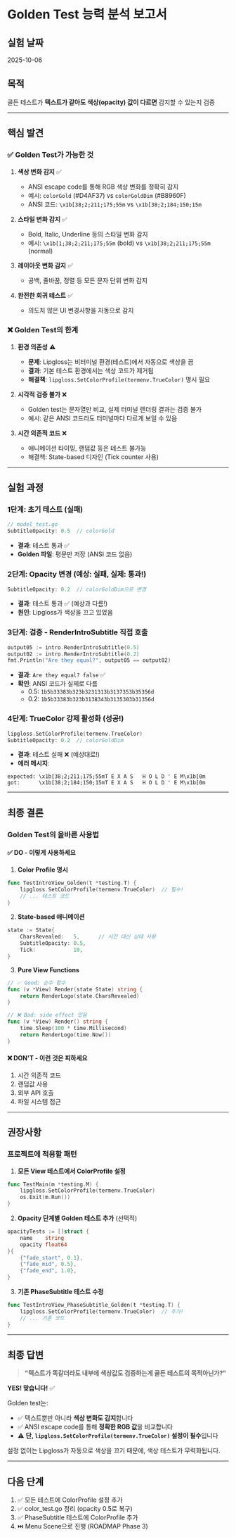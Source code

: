 # Golden Test 능력 분석 보고서

## 실험 날짜
2025-10-06

## 목적
골든 테스트가 **텍스트가 같아도 색상(opacity) 값이 다르면** 감지할 수 있는지 검증

---

## 핵심 발견

### ✅ Golden Test가 **가능한 것**

1. **색상 변화 감지** ✅
   - ANSI escape code를 통해 RGB 색상 변화를 정확히 감지
   - 예시: `colorGold` (#D4AF37) vs `colorGoldDim` (#B8960F)
   - ANSI 코드: `\x1b[38;2;211;175;55m` vs `\x1b[38;2;184;150;15m`

2. **스타일 변화 감지** ✅
   - Bold, Italic, Underline 등의 스타일 변화 감지
   - 예시: `\x1b[1;38;2;211;175;55m` (bold) vs `\x1b[38;2;211;175;55m` (normal)

3. **레이아웃 변화 감지** ✅
   - 공백, 줄바꿈, 정렬 등 모든 문자 단위 변화 감지

4. **완전한 회귀 테스트** ✅
   - 의도치 않은 UI 변경사항을 자동으로 감지

### ❌ Golden Test의 **한계**

1. **환경 의존성** ⚠️
   - **문제**: Lipgloss는 비터미널 환경(테스트)에서 자동으로 색상을 끔
   - **결과**: 기본 테스트 환경에서는 색상 코드가 제거됨
   - **해결책**: `lipgloss.SetColorProfile(termenv.TrueColor)` 명시 필요

2. **시각적 검증 불가** ❌
   - Golden test는 문자열만 비교, 실제 터미널 렌더링 결과는 검증 불가
   - 예시: 같은 ANSI 코드라도 터미널마다 다르게 보일 수 있음

3. **시간 의존적 코드** ❌
   - 애니메이션 타이밍, 랜덤값 등은 테스트 불가능
   - 해결책: State-based 디자인 (Tick counter 사용)

---

## 실험 과정

### 1단계: 초기 테스트 (실패)
```go
// model_test.go
SubtitleOpacity: 0.5  // colorGold
```
- **결과**: 테스트 통과 ✅
- **Golden 파일**: 평문만 저장 (ANSI 코드 없음)

### 2단계: Opacity 변경 (예상: 실패, 실제: 통과!)
```go
SubtitleOpacity: 0.2  // colorGoldDim으로 변경
```
- **결과**: 테스트 통과 ✅ (예상과 다름!)
- **원인**: Lipgloss가 색상을 끄고 있었음

### 3단계: 검증 - RenderIntroSubtitle 직접 호출
```go
output05 := intro.RenderIntroSubtitle(0.5)
output02 := intro.RenderIntroSubtitle(0.2)
fmt.Println("Are they equal?", output05 == output02)
```
- **결과**: `Are they equal? false` ✅
- **확인**: ANSI 코드가 실제로 다름
  - 0.5: `1b5b33383b323b3231313b3137353b35356d` 
  - 0.2: `1b5b33383b323b3138343b3135303b31356d`

### 4단계: TrueColor 강제 활성화 (성공!)
```go
lipgloss.SetColorProfile(termenv.TrueColor)
SubtitleOpacity: 0.2  // colorGoldDim
```
- **결과**: 테스트 실패 ❌ (예상대로!)
- **에러 메시지**:
```
expected: \x1b[38;2;211;175;55mT E X A S   H O L D ' E M\x1b[0m
got:      \x1b[38;2;184;150;15mT E X A S   H O L D ' E M\x1b[0m
```

---

## 최종 결론

### Golden Test의 올바른 사용법

#### ✅ DO - 이렇게 사용하세요

1. **Color Profile 명시**
```go
func TestIntroView_Golden(t *testing.T) {
    lipgloss.SetColorProfile(termenv.TrueColor)  // 필수!
    // ... 테스트 코드
}
```

2. **State-based 애니메이션**
```go
state := State{
    CharsRevealed:   5,      // 시간 대신 상태 사용
    SubtitleOpacity: 0.5,
    Tick:            10,
}
```

3. **Pure View Functions**
```go
// ✅ Good: 순수 함수
func (v *View) Render(state State) string {
    return RenderLogo(state.CharsRevealed)
}

// ❌ Bad: side effect 있음
func (v *View) Render() string {
    time.Sleep(100 * time.Millisecond)
    return RenderLogo(time.Now())
}
```

#### ❌ DON'T - 이런 것은 피하세요

1. 시간 의존적 코드
2. 랜덤값 사용
3. 외부 API 호출
4. 파일 시스템 접근

---

## 권장사항

### 프로젝트에 적용할 패턴

1. **모든 View 테스트에서 ColorProfile 설정**
```go
func TestMain(m *testing.M) {
    lipgloss.SetColorProfile(termenv.TrueColor)
    os.Exit(m.Run())
}
```

2. **Opacity 단계별 Golden 테스트 추가** (선택적)
```go
opacityTests := []struct {
    name    string
    opacity float64
}{
    {"fade_start", 0.1},
    {"fade_mid", 0.5},
    {"fade_end", 1.0},
}
```

3. **기존 PhaseSubtitle 테스트 수정**
```go
func TestIntroView_PhaseSubtitle_Golden(t *testing.T) {
    lipgloss.SetColorProfile(termenv.TrueColor)  // 추가!
    // ... 기존 코드
}
```

---

## 최종 답변

> **"텍스트가 똑같더라도 내부에 색상값도 검증하는게 골든 테스트의 목적아닌가?"**

**YES! 맞습니다!** ✅

Golden test는:
- ✅ 텍스트뿐만 아니라 **색상 변화도 감지**합니다
- ✅ ANSI escape code를 통해 **정확한 RGB 값**을 비교합니다
- ⚠️ **단, `lipgloss.SetColorProfile(termenv.TrueColor)` 설정이 필수**입니다

설정 없이는 Lipgloss가 자동으로 색상을 끄기 때문에, 색상 테스트가 무력화됩니다.

---

## 다음 단계

1. ✅ 모든 테스트에 ColorProfile 설정 추가
2. ✅ color_test.go 정리 (opacity 0.5로 복구)
3. ✅ PhaseSubtitle 테스트에 ColorProfile 추가
4. ⏭️ Menu Scene으로 진행 (ROADMAP Phase 3)
